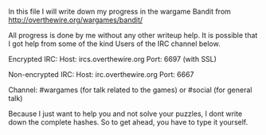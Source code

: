 In this file I will write down my progress in the wargame Bandit from http://overthewire.org/wargames/bandit/

All progress is done by me without any other writeup help.
It is possible that I got help from some of the kind Users of the IRC channel below.

Encrypted IRC:
	Host: ircs.overthewire.org
	Port: 6697 (with SSL)

Non-encrypted IRC:
	Host: irc.overthewire.org
	Port: 6667

Channel: #wargames (for talk related to the games) or #social (for general talk)

Because I just want to help you and not solve your puzzles, I dont write down the complete hashes.
So to get ahead, you have to type it yourself.
